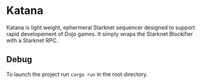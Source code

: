 # Katana

Katana is light weight, ephermeral Starknet sequencer designed to support rapid developement of Dojo games. It simply wraps the Starknet Blockifier with a Starknet RPC.

## Debug
To launch the project run `cargo run` in the root directory.
